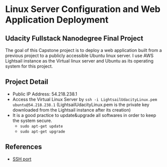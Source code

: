 # Linux Server Configuration and Web Application Deployment

## Udacity Fullstack Nanodegree Final Project
The goal of this Capstone project is to deploy a web application built from a previous project to a publicly accessible Ubuntu linux server. I use AWS Lightsail instance as the Virtual linux server and Ubuntu as its operating system for this project. 

## Project Detail

* Public IP Address: 54.218.238.1
* Access the Virtual Linux Server by ```ssh -i LightsailUdacityLinux.pem ubuntu@54.218.238.1``` (LightsailUdacityLinux.pem is the private key downloaded from the Lightsail instance after its creation)
* It is a good practice to update&upgrade all softwares in order to keep the system secure. 
    * ```sudo apt-get update```
    * ```sudo apt-get upgrade```



## References

* [SSH port](https://www.unixtutorial.org/ssh-port)
